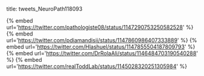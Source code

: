 title: tweets_NeuroPath118093

{% embed url='https://twitter.com/pathologiste08/status/1147290753250582528' %}
{% embed url='https://twitter.com/pdiamandisii/status/1147860986407333889' %}
{% embed url='https://twitter.com/Hlashuel/status/1147855504187809793' %}
{% embed url='https://twitter.com/DrRolaAli/status/1146484703190540288' %}
{% embed url='https://twitter.com/realToddLab/status/1145028320251305984' %}
